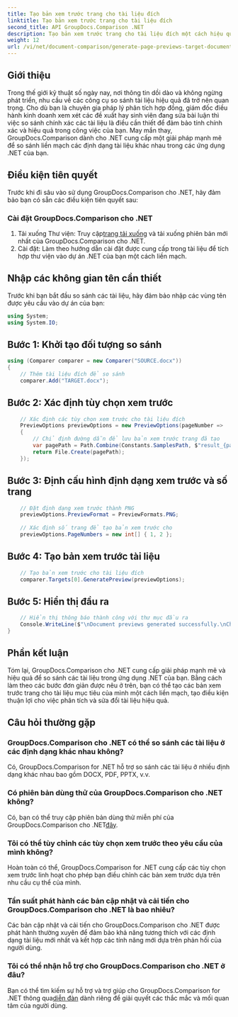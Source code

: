 ```yaml
---
title: Tạo bản xem trước trang cho tài liệu đích
linktitle: Tạo bản xem trước trang cho tài liệu đích
second_title: API GroupDocs.Comparison .NET
description: Tạo bản xem trước trang cho tài liệu đích một cách hiệu quả bằng GroupDocs.Comparison cho .NET. Hãy làm theo hướng dẫn từng bước của chúng tôi để so sánh tài liệu liền mạch.
weight: 12
url: /vi/net/document-comparison/generate-page-previews-target-document/
---
```

## Giới thiệu
Trong thế giới kỹ thuật số ngày nay, nơi thông tin dồi dào và không ngừng phát triển, nhu cầu về các công cụ so sánh tài liệu hiệu quả đã trở nên quan trọng. Cho dù bạn là chuyên gia pháp lý phân tích hợp đồng, giám đốc điều hành kinh doanh xem xét các đề xuất hay sinh viên đang sửa bài luận thì việc so sánh chính xác các tài liệu là điều cần thiết để đảm bảo tính chính xác và hiệu quả trong công việc của bạn. May mắn thay, GroupDocs.Comparison dành cho .NET cung cấp một giải pháp mạnh mẽ để so sánh liền mạch các định dạng tài liệu khác nhau trong các ứng dụng .NET của bạn.
## Điều kiện tiên quyết
Trước khi đi sâu vào sử dụng GroupDocs.Comparison cho .NET, hãy đảm bảo bạn có sẵn các điều kiện tiên quyết sau:
### Cài đặt GroupDocs.Comparison cho .NET
1.  Tải xuống Thư viện: Truy cập[trang tải xuống](https://releases.groupdocs.com/comparison/net/) và tải xuống phiên bản mới nhất của GroupDocs.Comparison cho .NET.
2. Cài đặt: Làm theo hướng dẫn cài đặt được cung cấp trong tài liệu để tích hợp thư viện vào dự án .NET của bạn một cách liền mạch.

## Nhập các không gian tên cần thiết
Trước khi bạn bắt đầu so sánh các tài liệu, hãy đảm bảo nhập các vùng tên được yêu cầu vào dự án của bạn:
```csharp
using System;
using System.IO;

```
## Bước 1: Khởi tạo đối tượng so sánh
```csharp
using (Comparer comparer = new Comparer("SOURCE.docx"))
{
    // Thêm tài liệu đích để so sánh
    comparer.Add("TARGET.docx");
```
## Bước 2: Xác định tùy chọn xem trước
```csharp
    // Xác định các tùy chọn xem trước cho tài liệu đích
    PreviewOptions previewOptions = new PreviewOptions(pageNumber =>
    {
        // Chỉ định đường dẫn để lưu bản xem trước trang đã tạo
        var pagePath = Path.Combine(Constants.SamplesPath, $"result_{pageNumber}.png");
        return File.Create(pagePath);
    });
```
## Bước 3: Định cấu hình định dạng xem trước và số trang
```csharp
    // Đặt định dạng xem trước thành PNG
    previewOptions.PreviewFormat = PreviewFormats.PNG;
    
    // Xác định số trang để tạo bản xem trước cho
    previewOptions.PageNumbers = new int[] { 1, 2 };
```
## Bước 4: Tạo bản xem trước tài liệu
```csharp
    // Tạo bản xem trước cho tài liệu đích
    comparer.Targets[0].GeneratePreview(previewOptions);
```
## Bước 5: Hiển thị đầu ra
```csharp
    // Hiển thị thông báo thành công với thư mục đầu ra
    Console.WriteLine($"\nDocument previews generated successfully.\nCheck output in {Directory.GetCurrentDirectory()}.");
}
```

## Phần kết luận
Tóm lại, GroupDocs.Comparison cho .NET cung cấp giải pháp mạnh mẽ và hiệu quả để so sánh các tài liệu trong ứng dụng .NET của bạn. Bằng cách làm theo các bước đơn giản được nêu ở trên, bạn có thể tạo các bản xem trước trang cho tài liệu mục tiêu của mình một cách liền mạch, tạo điều kiện thuận lợi cho việc phân tích và sửa đổi tài liệu hiệu quả.
## Câu hỏi thường gặp
### GroupDocs.Comparison cho .NET có thể so sánh các tài liệu ở các định dạng khác nhau không?
Có, GroupDocs.Comparison for .NET hỗ trợ so sánh các tài liệu ở nhiều định dạng khác nhau bao gồm DOCX, PDF, PPTX, v.v.
### Có phiên bản dùng thử của GroupDocs.Comparison cho .NET không?
 Có, bạn có thể truy cập phiên bản dùng thử miễn phí của GroupDocs.Comparison cho .NET[đây](https://releases.groupdocs.com/).
### Tôi có thể tùy chỉnh các tùy chọn xem trước theo yêu cầu của mình không?
Hoàn toàn có thể, GroupDocs.Comparison for .NET cung cấp các tùy chọn xem trước linh hoạt cho phép bạn điều chỉnh các bản xem trước dựa trên nhu cầu cụ thể của mình.
### Tần suất phát hành các bản cập nhật và cải tiến cho GroupDocs.Comparison cho .NET là bao nhiêu?
Các bản cập nhật và cải tiến cho GroupDocs.Comparison cho .NET được phát hành thường xuyên để đảm bảo khả năng tương thích với các định dạng tài liệu mới nhất và kết hợp các tính năng mới dựa trên phản hồi của người dùng.
### Tôi có thể nhận hỗ trợ cho GroupDocs.Comparison cho .NET ở đâu?
 Bạn có thể tìm kiếm sự hỗ trợ và trợ giúp cho GroupDocs.Comparison for .NET thông qua[diễn đàn](https://forum.groupdocs.com/c/comparison/12) dành riêng để giải quyết các thắc mắc và mối quan tâm của người dùng.